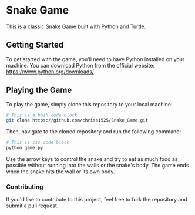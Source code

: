 # Snake Game


This is a classic Snake Game built with Python and Turtle.

## Getting Started


To get started with the game, you'll need to have Python installed on your machine. You can download Python from the official website: https://www.python.org/downloads/

## Playing the Game


To play the game, simply clone this repository to your local machine:

```bash
# This is a bash code block
git clone https://github.com/chriss1525/Snake_Game.git
```


Then, navigate to the cloned repository and run the following command:

```bash
# This is css code block
python game.py
```


Use the arrow keys to control the snake and try to eat as much food as possible without running into the walls or the snake's body. The game ends when the snake hits the wall or its own body.

### Contributing


If you'd like to contribute to this project, feel free to fork the repository and submit a pull request.